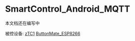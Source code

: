 # SmartControl_Android_MQTT

本文档还在编写中

被控设备:
[zTC1](https://github.com/a2633063/zTC1)
[ButtonMate_ESP8266](https://github.com/a2633063/SmartControl_ButtonMate_ESP8266)
